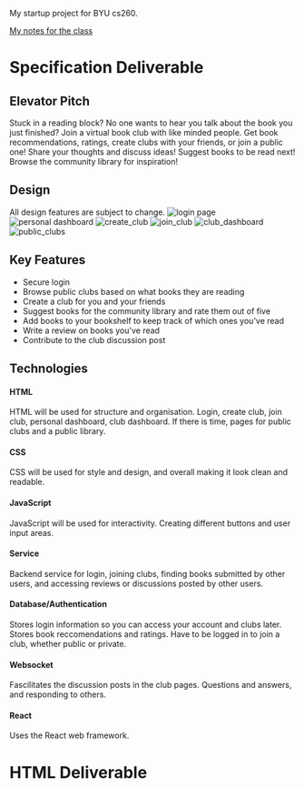 My startup project for BYU cs260.

[My notes for the class](notes.md)

# Specification Deliverable

## Elevator Pitch
Stuck in a reading block? No one wants to hear you talk about the book you just finished? Join a virtual book club with like minded people. Get book recommendations, ratings, create clubs with your friends, or join a public one! Share your thoughts and discuss ideas! Suggest books to be read next! Browse the community library for inspiration!

## Design
All design features are subject to change.
![login page](https://github.com/aswens1/startup/blob/main/startup%20design%20elements/login_page.jpeg)
![personal dashboard](https://github.com/aswens1/startup/blob/main/startup%20design%20elements/personal_dashboard.jpeg)
![create_club](https://github.com/aswens1/startup/blob/main/startup%20design%20elements/create_club.jpeg)
![join_club](https://github.com/aswens1/startup/blob/main/startup%20design%20elements/join_club.jpeg)
![club_dashboard](https://github.com/aswens1/startup/blob/main/startup%20design%20elements/club_dashboard.jpeg)
![public_clubs](https://github.com/aswens1/startup/blob/main/startup%20design%20elements/public_clubs.jpeg)

## Key Features
- Secure login
- Browse public clubs based on what books they are reading
- Create a club for you and your friends
- Suggest books for the community library and rate them out of five
- Add books to your bookshelf to keep track of which ones you've read
- Write a review on books you've read
- Contribute to the club discussion post

## Technologies
#### HTML
HTML will be used for structure and organisation. Login, create club, join club, personal dashboard, club dashboard. If there is time, pages for public clubs and a public library.

#### CSS
CSS will be used for style and design, and overall making it look clean and readable.

#### JavaScript
JavaScript will be used for interactivity. Creating different buttons and user input areas.

#### Service
Backend service for login, joining clubs, finding books submitted by other users, and accessing reviews or discussions posted by other users.

#### Database/Authentication
Stores login information so you can access your account and clubs later. Stores book reccomendations and ratings. Have to be logged in to join a club, whether public or private.

#### Websocket
Fascilitates the discussion posts in the club pages. Questions and answers, and responding to others.

#### React
Uses the React web framework.

# HTML Deliverable
